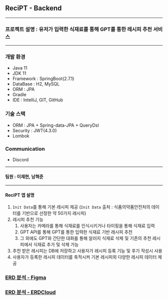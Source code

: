 ## ReciPT - Backend

*****

### 프로젝트 설명 : 유저가 입력한 식재료를 통해 GPT를 통한 레시피 추천 서비스

*****

### 개발 환경

- Java 11
- JDK 11
- Framework : SpringBoot(2.7.1)
- DataBase : H2, MySQL
- ORM : JPA
- Gradle
- IDE : IntelliJ, GIT, GitHub

### 기술 스택

- ORM : JPA + Spring-data-JPA + QueryDsl
- Security : JWT(4.3.0)
- Lombok

### Communication

- Discord

*****

#### 팀원 : 이재현, 남혁준

*****

#### ReciPT 앱 설명

1. `Init Data`를 통해 기본 레시피 제공 (`Init Data` 출처 : 식품의약품안전처의 데이터를 기반으로 선정한 약 50가지 레시피)
2. 레시피 추천 기능
    1. 사용자는 카메라를 통해 식재료를 인식시키거나 타이핑을 통해 식재료 입력
    2. GPT API를 통해 GPT를 통한 입력한 식재료 기반 레시피 추천
    3. 그 외에도 GPT와 간단한 대화를 통해 알러지 식재료 삭제 및 기존의 추천 레시피에서 식재료 추가 및 삭제 가능
3. 추천 받은 레시피는 DB에 저장하고 사용자가 레시피 등록 기능 및 후기 작성시 사용
4. 사용자가 등록한 레시피 데이터를 축적시켜 기본 레시피외 다양한 레시피 데이터 제공

### [ERD 분석 - Figma](https://www.figma.com/file/rJlqqSI2Ssyokn2VRqT2z3/ReciPT-%EB%B6%84%EC%84%9D?type=whiteboard&node-id=0-1&t=0inp0EkyTL42uJTP-0)

### [ERD 분석 - ERDCloud](https://www.erdcloud.com/d/Q7WxraMMoDsuDJS3j)